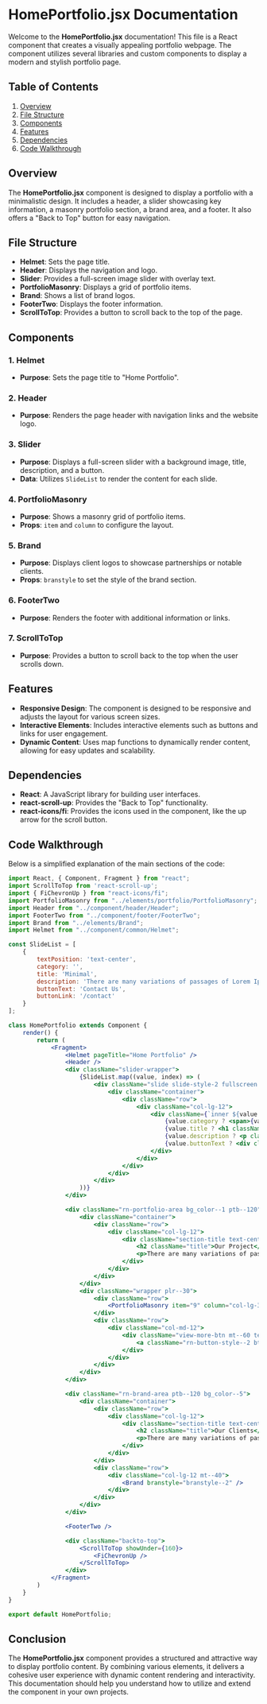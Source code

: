 # HomePortfolio.jsx Documentation

Welcome to the **HomePortfolio.jsx** documentation! This file is a React component that creates a visually appealing portfolio webpage. The component utilizes several libraries and custom components to display a modern and stylish portfolio page.

## Table of Contents
1. [Overview](#overview)
2. [File Structure](#file-structure)
3. [Components](#components)
4. [Features](#features)
5. [Dependencies](#dependencies)
6. [Code Walkthrough](#code-walkthrough)

## Overview
The **HomePortfolio.jsx** component is designed to display a portfolio with a minimalistic design. It includes a header, a slider showcasing key information, a masonry portfolio section, a brand area, and a footer. It also offers a "Back to Top" button for easy navigation.

## File Structure
- **Helmet**: Sets the page title.
- **Header**: Displays the navigation and logo.
- **Slider**: Provides a full-screen image slider with overlay text.
- **PortfolioMasonry**: Displays a grid of portfolio items.
- **Brand**: Shows a list of brand logos.
- **FooterTwo**: Displays the footer information.
- **ScrollToTop**: Provides a button to scroll back to the top of the page.

## Components
### 1. Helmet
- **Purpose**: Sets the page title to "Home Portfolio".

### 2. Header
- **Purpose**: Renders the page header with navigation links and the website logo.

### 3. Slider
- **Purpose**: Displays a full-screen slider with a background image, title, description, and a button.
- **Data**: Utilizes `SlideList` to render the content for each slide.

### 4. PortfolioMasonry
- **Purpose**: Shows a masonry grid of portfolio items.
- **Props**: `item` and `column` to configure the layout.

### 5. Brand
- **Purpose**: Displays client logos to showcase partnerships or notable clients.
- **Props**: `branstyle` to set the style of the brand section.

### 6. FooterTwo
- **Purpose**: Renders the footer with additional information or links.

### 7. ScrollToTop
- **Purpose**: Provides a button to scroll back to the top when the user scrolls down.

## Features
- **Responsive Design**: The component is designed to be responsive and adjusts the layout for various screen sizes.
- **Interactive Elements**: Includes interactive elements such as buttons and links for user engagement.
- **Dynamic Content**: Uses map functions to dynamically render content, allowing for easy updates and scalability.

## Dependencies
- **React**: A JavaScript library for building user interfaces.
- **react-scroll-up**: Provides the "Back to Top" functionality.
- **react-icons/fi**: Provides the icons used in the component, like the up arrow for the scroll button.

## Code Walkthrough
Below is a simplified explanation of the main sections of the code:

```jsx
import React, { Component, Fragment } from "react";
import ScrollToTop from 'react-scroll-up';
import { FiChevronUp } from "react-icons/fi";
import PortfolioMasonry from "../elements/portfolio/PortfolioMasonry";
import Header from "../component/header/Header";
import FooterTwo from "../component/footer/FooterTwo";
import Brand from "../elements/Brand";
import Helmet from "../component/common/Helmet";

const SlideList = [
    {
        textPosition: 'text-center',
        category: '',
        title: 'Minimal',
        description: 'There are many variations of passages of Lorem Ipsum available but the majority have suffered alteration.',
        buttonText: 'Contact Us',
        buttonLink: '/contact'
    }
];

class HomePortfolio extends Component {
    render() {
        return (
            <Fragment>
                <Helmet pageTitle="Home Portfolio" />
                <Header />
                <div className="slider-wrapper">
                    {SlideList.map((value, index) => (
                        <div className="slide slide-style-2 fullscreen d-flex align-items-center justify-content-center bg_image bg_image--24" key={index} data-black-overlay="6">
                            <div className="container">
                                <div className="row">
                                    <div className="col-lg-12">
                                        <div className={`inner ${value.textPosition}`}>
                                            {value.category ? <span>{value.category}</span> : ''}
                                            {value.title ? <h1 className="title theme-gradient">{value.title}</h1> : ''}
                                            {value.description ? <p className="description">{value.description}</p> : ''}
                                            {value.buttonText ? <div className="slide-btn"><a className="rn-button-style--2 btn-primary-color" href={`${value.buttonLink}`}>{value.buttonText}</a></div> : ''}
                                        </div>
                                    </div>
                                </div>
                            </div>
                        </div>
                    ))}
                </div>

                <div className="rn-portfolio-area bg_color--1 ptb--120">
                    <div className="container">
                        <div className="row">
                            <div className="col-lg-12">
                                <div className="section-title text-center service-style--3 mb--30">
                                    <h2 className="title">Our Project</h2>
                                    <p>There are many variations of passages of Lorem Ipsum available, but the majority have suffered alteration.</p>
                                </div>
                            </div>
                        </div>
                    </div>
                    <div className="wrapper plr--30">
                        <div className="row">
                            <PortfolioMasonry item="9" column="col-lg-3 col-md-6 col-sm-6 col-12 portfolio-tilthover" />
                        </div>
                        <div className="row">
                            <div className="col-md-12">
                                <div className="view-more-btn mt--60 text-center">
                                    <a className="rn-button-style--2 btn-solid" href="/portfolio"><span>View More Project</span></a>
                                </div>
                            </div>
                        </div>
                    </div>
                </div>

                <div className="rn-brand-area ptb--120 bg_color--5">
                    <div className="container">
                        <div className="row">
                            <div className="col-lg-12">
                                <div className="section-title text-center service-style--3 mb--30">
                                    <h2 className="title">Our Clients</h2>
                                    <p>There are many variations of passages of Lorem Ipsum available, but the majority have suffered alteration.</p>
                                </div>
                            </div>
                        </div>
                        <div className="row">
                            <div className="col-lg-12 mt--40">
                                <Brand branstyle="branstyle--2" />
                            </div>
                        </div>
                    </div>
                </div>

                <FooterTwo />

                <div className="backto-top">
                    <ScrollToTop showUnder={160}>
                        <FiChevronUp />
                    </ScrollToTop>
                </div>
            </Fragment>
        )
    }
}

export default HomePortfolio;
```

## Conclusion
The **HomePortfolio.jsx** component provides a structured and attractive way to display portfolio content. By combining various elements, it delivers a cohesive user experience with dynamic content rendering and interactivity. This documentation should help you understand how to utilize and extend the component in your own projects.